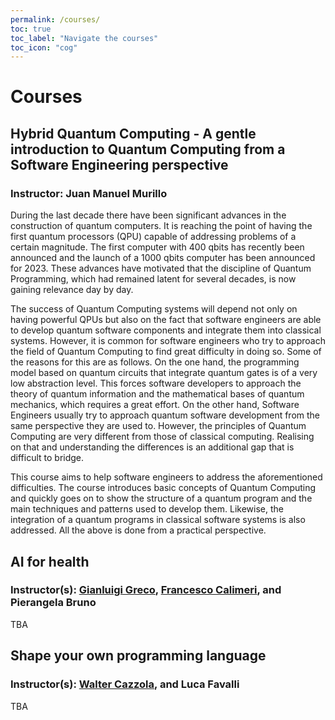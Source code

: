 ```yaml
---
permalink: /courses/
toc: true
toc_label: "Navigate the courses"
toc_icon: "cog"
---
```


# Courses

## Hybrid Quantum Computing - A gentle introduction to Quantum Computing from a Software Engineering perspective

### Instructor: Juan Manuel Murillo

During the last decade there have been significant advances in the construction of quantum computers. It is reaching the point of having the first quantum processors (QPU) capable of addressing problems of a certain magnitude. The first computer with 400 qbits has recently been announced and the launch of a 1000 qbits computer has been announced for 2023. These advances have motivated that the discipline of Quantum Programming, which had remained latent for several decades, is now gaining relevance day by day.

The success of Quantum Computing systems will depend not only on having powerful QPUs but also on the fact that software engineers are able to develop quantum software components and integrate them into classical systems. However, it is common for software engineers who try to approach the field of Quantum Computing to find great difficulty in doing so. Some of the reasons for this are as follows. On the one hand, the programming model based on quantum circuits that integrate quantum gates is of a very low abstraction level. This forces software developers to approach the theory of quantum information and the mathematical bases of quantum mechanics, which requires a great effort. On the other hand, Software Engineers usually try to approach quantum software development from the same perspective they are used to. However, the principles of Quantum Computing are very different from those of classical computing. Realising on that and understanding the differences is an additional gap that is difficult to bridge.

This course aims to help software engineers to address the aforementioned difficulties. The course introduces basic concepts of Quantum Computing and quickly goes on to show the structure of a quantum program and the main techniques and patterns used to develop them. Likewise, the integration of a quantum programs in classical software systems is also addressed. All the above is done from a practical perspective.

## AI for health

### Instructor(s): [Gianluigi Greco](https://www.mat.unical.it/~ggreco/), [Francesco Calimeri](https://www.mat.unical.it/calimeri/), and Pierangela Bruno

TBA

## Shape your own programming language

### Instructor(s): [Walter Cazzola](https://cazzola.di.unimi.it/), and Luca Favalli

TBA
